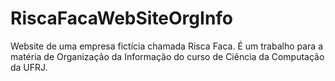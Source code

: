# RiscaFacaWebSiteOrgInfo
Website de uma empresa fictícia chamada Risca Faca. É um trabalho para a matéria de Organização da Informação do curso de Ciência da Computação da UFRJ.

